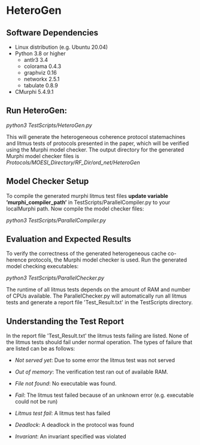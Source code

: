 # HeteroGen

## Software Dependencies

- Linux distribution (e.g. Ubuntu 20.04)
- Python 3.8 or higher
  - antlr3 3.4
  - colorama 0.4.3
  - graphviz 0.16
  - networkx 2.5.1
  - tabulate 0.8.9
- CMurphi 5.4.9.1

## Run HeteroGen:
  *python3 TestScripts/HeteroGen.py* 

This will generate the heterogeneous coherence protocol statemachines and litmus tests of protocols presented in the paper, which will be verified using the Murphi model checker.
The output directory for the generated Murphi model checker files is *Protocols/MOESI_Directory/RF_Dir/ord_net/HeteroGen*

## Model Checker Setup
To compile the generated murphi litmus test files **update variable ’murphi_compiler_path’**  in  TestScripts/ParallelCompiler.py  to  your  localMurphi path.
Now compile the model checker files:

  *python3 TestScripts/ParallelCompiler.py*
  
## Evaluation and Expected Results
To verify the correctness of the generated heterogeneous cache co-herence protocols, the Murphi model checker is used.
Run the generated model checking executables:

  *python3 TestScripts/ParallelChecker.py*

The runtime of all litmus tests depends on the amount of RAM and number of CPUs available. The ParallelChecker.py will automatically run all litmus tests and generate a report file 'Test_Result.txt' in the TestScripts directory.

## Understanding the Test Report
In the report file 'Test_Result.txt' the litmus tests failing are listed. None of the litmus tests should fail under normal operation. 
The types of failure that are listed can be as follows:
  - *Not served yet*: Due to some error the litmus test was not served 
  - *Out of memory*: The verification test ran out of available RAM.
  - *File not found*: No executable was found.
  
  - *Fail*: The litmus test failed because of an unknown error (e.g. executable could not be run)
  - *Litmus test fail*: A litmus test has failed
  - *Deadlock*: A deadlock in the protocol was found
  - *Invariant*: An invariant specified was violated






